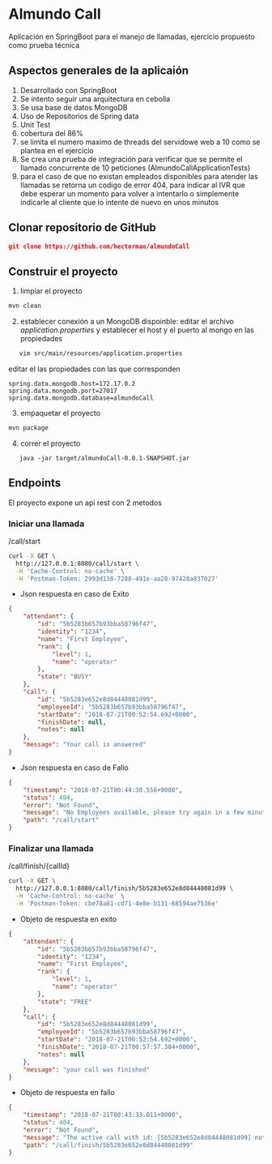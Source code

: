 # Almundo Call
Aplicación en SpringBoot para el manejo de llamadas, ejercicio propuesto como prueba técnica

## Aspectos generales de la aplicaión
1. Desarrollado con SpringBoot
2. Se intento seguir una arquitectura en cebolla
3. Se usa base de datos MongoDB
4. Uso de Repositorios de Spring data
5. Unit Test
6. cobertura del 86%
7. se limita el numero maximo de threads del servidowe web a 10 como se plantea en el ejercicio
8. Se crea una prueba de integración para verificar que se permite el llamado concurrente de 10 peticiones (AlmundoCallApplicationTests)
9. para el caso de que no existan empleados disponibles para atender las llamadas se retorna un codigo de error 404, para indicar al IVR que debe esperar un momento para volver a intentarlo o simplemente indicarle al cliente que lo intente de nuevo en unos minutos

## Clonar repositorio de GitHub
```json
git clone https://github.com/hectormao/almundoCall
```
## Construir el proyecto
1. limpiar el proyecto
```bash
mvn clean
```
2. establecer conexión a un MongoDB dispoinble: editar el archivo *application.properties* y establecer el host y el puerto al mongo en las propiedades
```bash
   vim src/main/resources/application.properties
```
editar el las propiedades con las que corresponden
```
spring.data.mongodb.host=172.17.0.2
spring.data.mongodb.port=27017
spring.data.mongodb.database=almundoCall
```
3. empaquetar el proyecto
```bash
mvn package
```
4. correr el proyecto
```
   java -jar target/almundoCall-0.0.1-SNAPSHOT.jar
```

## Endpoints
El proyecto expone un api rest con 2 metodos 
### Iniciar una llamada
/call/start
```bash
curl -X GET \
  http://127.0.0.1:8080/call/start \
  -H 'Cache-Control: no-cache' \
  -H 'Postman-Token: 2993d138-7288-491e-aa28-97428a837027'
```
* Json respuesta en caso de Exito
```json
{
    "attendant": {
        "id": "5b5283b657b93bba58796f47",
        "identity": "1234",
        "name": "First Employee",
        "rank": {
            "level": 1,
            "name": "operator"
        },
        "state": "BUSY"
    },
    "call": {
        "id": "5b5283e652e8d84448081d99",
        "employeeId": "5b5283b657b93bba58796f47",
        "startDate": "2018-07-21T00:52:54.692+0000",
        "finishDate": null,
        "notes": null
    },
    "message": "Your call is answered"
}
```
* Json respuesta en caso de Fallo
```json
{
    "timestamp": "2018-07-21T00:44:30.556+0000",
    "status": 404,
    "error": "Not Found",
    "message": "No Employees available, please try again in a few minutes",
    "path": "/call/start"
}
```
### Finalizar una llamada
/call/finish/{callId}
```bash
curl -X GET \
  http://127.0.0.1:8080/call/finish/5b5283e652e8d84448081d99 \
  -H 'Cache-Control: no-cache' \
  -H 'Postman-Token: cbe78a81-cd71-4e8e-b131-68594ae7536e'
```
* Objeto de respuesta en exito
```json
{
    "attendant": {
        "id": "5b5283b657b93bba58796f47",
        "identity": "1234",
        "name": "First Employee",
        "rank": {
            "level": 1,
            "name": "operator"
        },
        "state": "FREE"
    },
    "call": {
        "id": "5b5283e652e8d84448081d99",
        "employeeId": "5b5283b657b93bba58796f47",
        "startDate": "2018-07-21T00:52:54.692+0000",
        "finishDate": "2018-07-21T00:57:57.384+0000",
        "notes": null
    },
    "message": "your call was finished"
}

```
* Objeto de respuesta en fallo
```json
{
    "timestamp": "2018-07-21T00:43:33.011+0000",
    "status": 404,
    "error": "Not Found",
    "message": "The active call with id: [5b5283e652e8d84448081d99] not exists",
    "path": "/call/finish/5b5283e652e8d84448081d99"
}
```
